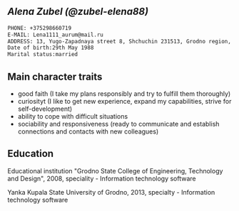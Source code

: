 ## _Alena Zubel (@zubel-elena88)_
```sh
PHONE: +375298660719
E-MAIL: Lena1111_aurum@mail.ru
ADDRESS: 13, Yugo-Zapadnaya street 8, Shchuchin 231513, Grodno region, Belarus
Date of birth:29th May 1988
Marital status:married
```
## Main character traits
- good faith (I take my plans responsibly and try to fulfill them thoroughly)
- curiosityt (I like to get new experience, expand my capabilities, strive for self-development)
- ability to cope with difficult situations
- sociability and responsiveness (ready to communicate and establish connections and contacts with new colleagues)

## Education
Educational institution "Grodno State College of Engineering, Technology and Design", 2008, speciality - Information technology software

Yanka Kupala  State University of Grodno, 2013, specialty - Information technology software